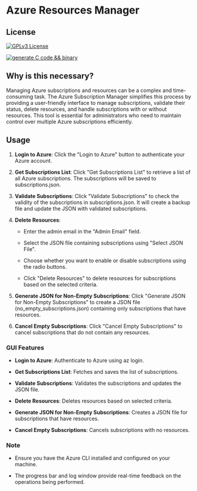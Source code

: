 # Azure Resources Manager


License
-------
[![GPLv3 License](https://img.shields.io/badge/License-GPL%20v3-yellow.svg)](https://opensource.org/licenses/)

[![generate C code && binary](https://github.com/dzhunli/azure_resources_manager/actions/workflows/build-gui.yml/badge.svg)](https://github.com/dzhunli/azure_resources_manager/actions/workflows/build-gui.yml)

Why is this necessary?
----------------------

Managing Azure subscriptions and resources can be a complex and time-consuming task. The Azure Subscription Manager simplifies this process by providing a user-friendly interface to manage subscriptions, validate their status, delete resources, and handle subscriptions with or without resources. This tool is essential for administrators who need to maintain control over multiple Azure subscriptions efficiently.

Usage
-----

1.  **Login to Azure**: Click the "Login to Azure" button to authenticate your Azure account.
    
2.  **Get Subscriptions List**: Click "Get Subscriptions List" to retrieve a list of all Azure subscriptions. The subscriptions will be saved to subscriptions.json.
    
3.  **Validate Subscriptions**: Click "Validate Subscriptions" to check the validity of the subscriptions in subscriptions.json. It will create a backup file and update the JSON with validated subscriptions.
    
4.  **Delete Resources**:
    
    *   Enter the admin email in the "Admin Email" field.
        
    *   Select the JSON file containing subscriptions using "Select JSON File".
        
    *   Choose whether you want to enable or disable subscriptions using the radio buttons.
        
    *   Click "Delete Resources" to delete resources for subscriptions based on the selected criteria.
        
5.  **Generate JSON for Non-Empty Subscriptions**: Click "Generate JSON for Non-Empty Subscriptions" to create a JSON file (no\_empty\_subscriptions.json) containing only subscriptions that have resources.
    
6.  **Cancel Empty Subscriptions**: Click "Cancel Empty Subscriptions" to cancel subscriptions that do not contain any resources.
    

### GUI Features

*   **Login to Azure**: Authenticate to Azure using az login.
    
*   **Get Subscriptions List**: Fetches and saves the list of subscriptions.
    
*   **Validate Subscriptions**: Validates the subscriptions and updates the JSON file.
    
*   **Delete Resources**: Deletes resources based on selected criteria.
    
*   **Generate JSON for Non-Empty Subscriptions**: Creates a JSON file for subscriptions that have resources.
    
*   **Cancel Empty Subscriptions**: Cancels subscriptions with no resources.
    

### Note

*   Ensure you have the Azure CLI installed and configured on your machine.
    
*   The progress bar and log window provide real-time feedback on the operations being performed.
    
